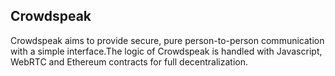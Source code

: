 ## Crowdspeak

Crowdspeak aims to provide secure, pure person-to-person communication with a simple interface.The logic of Crowdspeak is handled with Javascript, WebRTC and Ethereum contracts for full decentralization.
